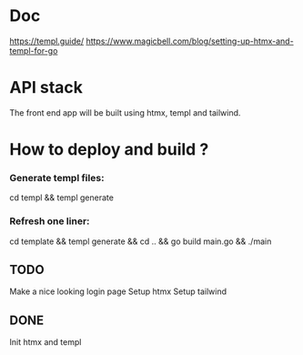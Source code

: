 # Doc
https://templ.guide/
https://www.magicbell.com/blog/setting-up-htmx-and-templ-for-go

# API stack
The front end app will be built using htmx, templ and tailwind.

# How to deploy and build ?
### Generate templ files:
cd templ && templ generate
### Refresh one liner:
cd template && templ generate && cd .. && go build main.go && ./main

## TODO
Make a nice looking login page
Setup htmx
Setup tailwind

## DONE
Init htmx and templ
